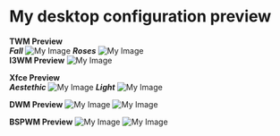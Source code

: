 # My desktop configuration preview


<b>TWM Preview</b> \
<i><b>Fall</b></i>
![My Image](https://github.com/diws1/dotfiles/blob/main/screenshots/twm%20fall.png)
<i><b>Roses</b></i>
![My Image](https://github.com/diws1/dotfiles/blob/main/screenshots/twm%20rose.png)
\
<b>I3WM Preview</b>
![My Image](https://github.com/diws1/dotfiles/blob/main/screenshots/i3wm%20arrow.png)

<b>Xfce Preview</b> \
<i><b>Aestethic</b></i>
![My Image](https://github.com/diws1/dotfiles/blob/main/screenshots/xfce%20aestethic%20preview.png)
<i><b>Light</b></i>
![My Image](https://github.com/diws1/dotfiles/blob/main/screenshots/xfce%20light%20preview.png)

<b>DWM Preview</b>
![My Image](https://github.com/diws1/dotfiles/blob/main/screenshots/dwm%20preview%20idle.png)
![My Image](https://github.com/diws1/dotfiles/blob/main/screenshots/dwm%20preview.png)

<b>BSPWM Preview</b>
![My Image](https://github.com/diws1/dotfiles/blob/main/screenshots/bspwm%20preview%20idle.png)
![My Image](https://github.com/diws1/dotfiles/blob/main/screenshots/bspwm%20preview.png)
